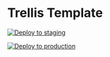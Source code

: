 # Trellis Template

[![Deploy to staging](https://github.com/RebelInteractiveGroup/trellis-template/actions/workflows/deploy-staging.yml/badge.svg?branch=staging)](https://github.com/RebelInteractiveGroup/trellis-template/actions/workflows/deploy-staging.yml)


[![Deploy to production](https://github.com/RebelInteractiveGroup/trellis-template/actions/workflows/deploy-production.yml/badge.svg)](https://github.com/RebelInteractiveGroup/trellis-template/actions/workflows/deploy-production.yml)
